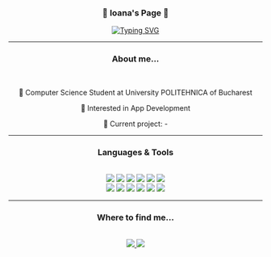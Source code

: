 <h3 align="center"> 💐 Ioana's Page 💐 </h3>
<!--
https://readme-typing-svg.demolab.com/demo/?color=7BF77B&lines=%E2%82%8A%E2%9C%A9%E2%80%A7%E2%82%8A%CB%9A%E0%B1%A8%E0%A7%8E%CB%9A%E2%82%8A%E2%9C%A9%E2%80%A7%E2%82%8A;Welcome+to+my+Github+page!+%3AD
-->
<div align="center">
<a href="https://git.io/typing-svg"><img src="https://readme-typing-svg.demolab.com?font=Fira+Code&pause=1000&color=6AE96F&center=true&width=435&lines=Welcome+to+my+Github+!+%3AD;+%DD%81%E2%82%8A+%E2%8A%B9+.+%DD%81%CB%96+.+%DD%81%C2%B7%EA%95%A4" alt="Typing SVG" /></a>
<div/>

<hr/>
<h3 align="center"> About me... </h3>
<br/>
<div align="center">
 
 🌷 Computer Science Student at University POLITEHNICA of Bucharest
 
 🪻 Interested in App Development

 🌻 Current project: -
</div>

<hr/>
<h3 align="center"> Languages & Tools </h3>
<br/>
<!--
https://github.com/alexandresanlim/Badges4-README.md-Profile
-->
<div align="center">
    <img src="https://img.shields.io/badge/c++-%2300599C.svg?style=for-the-badge&logo=c%2B%2B&logoColor=white"/>
    <img src="https://img.shields.io/badge/java-%23ED8B00.svg?style=for-the-badge&logo=openjdk&logoColor=white"/>
    <img src="https://img.shields.io/badge/rust-%23000000.svg?style=for-the-badge&logo=rust&logoColor=white"/>
    <img src="https://img.shields.io/badge/html5-%23E34F26.svg?style=for-the-badge&logo=html5&logoColor=white"/>
    <img src="https://img.shields.io/badge/css3-%231572B6.svg?style=for-the-badge&logo=css3&logoColor=white"/>
    <img src="https://img.shields.io/badge/javascript-%23323330.svg?style=for-the-badge&logo=javascript&logoColor=%23F7DF1E"/>
 <br>
    <img src="https://img.shields.io/badge/bash_script-%23121011.svg?style=for-the-badge&logo=gnu-bash&logoColor=white"/>
    <img src="https://img.shields.io/badge/github%20actions-%232671E5.svg?style=for-the-badge&logo=githubactions&logoColor=white"/>
    <img src="https://img.shields.io/badge/markdown-%23000000.svg?style=for-the-badge&logo=markdown&logoColor=white"/>
    <img src="https://img.shields.io/badge/Canva-%2300C4CC.svg?style=for-the-badge&logo=Canva&logoColor=white"/>
    <img src="https://img.shields.io/badge/figma-%23F24E1E.svg?style=for-the-badge&logo=figma&logoColor=white"/>
    <img src="https://img.shields.io/badge/unity-%23000000.svg?style=for-the-badge&logo=unity&logoColor=white"/>
 <br>
</div>

<hr/>
<h3 align="center"> Where to find me... </h3>
<br/>
<!--
https://github.com/tandpfun/skill-icons?tab=readme-ov-file
-->
<div align="center">
 <a href="mailto:ioana,nedelcu643@gmail.com">
    <img src="https://skillicons.dev/icons?i=gmail"/>
 </a>
 <a href="https://www.linkedin.com/in/ioana-nedelcu-6b2339355?utm_source=share&utm_campaign=share_via&utm_content=profile&utm_medium=android_app" target="_blank">
    <img src="https://skillicons.dev/icons?i=linkedin" target="_blank"/>
 </a>
</div>
